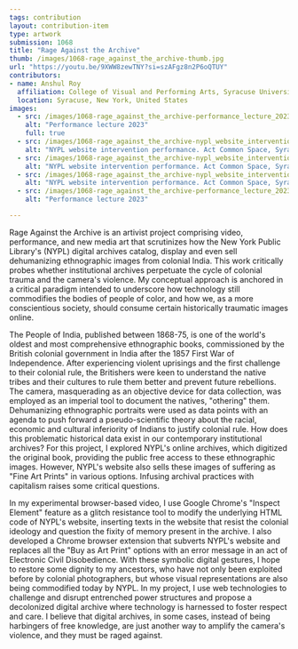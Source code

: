 ```yaml
---
tags: contribution
layout: contribution-item
type: artwork
submission: 1068
title: "Rage Against the Archive"
thumb: /images/1068-rage_against_the_archive-thumb.jpg
url: "https://youtu.be/9XWW8zewTNY?si=szAFgz8n2P6oQTUY"
contributors: 
- name: Anshul Roy
  affiliation: College of Visual and Performing Arts, Syracuse University
  location: Syracuse, New York, United States
images: 
  - src: /images/1068-rage_against_the_archive-performance_lecture_2023_su_zelikha_final.jpg
    alt: "Performance lecture 2023"
    full: true
  - src: /images/1068-rage_against_the_archive-nypl_website_intervention_performance_act_common_space_syracuse_28_april_2022-7.jpg
    alt: "NYPL website intervention performance. Act Common Space, Syracuse, 28 april, 2022"
  - src: /images/1068-rage_against_the_archive-nypl_website_intervention_performance_act_common_space_syracuse_28_april_2022-9.jpg
    alt: "NYPL website intervention performance. Act Common Space, Syracuse, 28 april, 2022"
  - src: /images/1068-rage_against_the_archive-nypl_website_intervention_performance_act_common_space_syracuse_28_april_2022.jpg
    alt: "NYPL website intervention performance. Act Common Space, Syracuse, 28 april, 2022"
  - src: /images/1068-rage_against_the_archive-performance_lecture_2023_su_zelikha_final-2.jpg
    alt: "Performance lecture 2023"

---
```


Rage Against the Archive is an artivist project comprising video,
performance, and new media art that scrutinizes how the New York Public
Library's (NYPL) digital archives catalog, display and even sell
dehumanizing ethnographic images from colonial India. This work
critically probes whether institutional archives perpetuate the cycle of
colonial trauma and the camera's violence. My conceptual approach is
anchored in a critical paradigm intended to underscore how technology
still commodifies the bodies of people of color, and how we, as a more
conscientious society, should consume certain historically traumatic
images online.

The People of India, published between 1868-75, is one of the world\'s
oldest and most comprehensive ethnographic books, commissioned by the
British colonial government in India after the 1857 First War of
Independence. After experiencing violent uprisings and the first
challenge to their colonial rule, the Britishers were keen to understand
the native tribes and their cultures to rule them better and prevent
future rebellions. The camera, masquerading as an objective device for
data collection, was employed as an imperial tool to document the
natives, "othering" them. Dehumanizing ethnographic portraits were used
as data points with an agenda to push forward a pseudo-scientific theory
about the racial, economic and cultural inferiority of Indians to
justify colonial rule. How does this problematic historical data exist
in our contemporary institutional archives? For this project, I explored
NYPL\'s online archives, which digitized the original book, providing
the public free access to these ethnographic images. However, NYPL's
website also sells these images of suffering as "Fine Art Prints" in
various options. Infusing archival practices with capitalism raises some
critical questions.

In my experimental browser-based video, I use Google Chrome\'s "Inspect
Element" feature as a glitch resistance tool to modify the underlying
HTML code of NYPL's website, inserting texts in the website that resist
the colonial ideology and question the fixity of memory present in the
archive. I also developed a Chrome browser extension that subverts
NYPL's website and replaces all the "Buy as Art Print" options with an
error message in an act of Electronic Civil Disobedience. With these
symbolic digital gestures, I hope to restore some dignity to my
ancestors, who have not only been exploited before by colonial
photographers, but whose visual representations are also being
commodified today by NYPL. In my project, I use web technologies to
challenge and disrupt entrenched power structures and propose a
decolonized digital archive where technology is harnessed to foster
respect and care. I believe that digital archives, in some cases,
instead of being harbingers of free knowledge, are just another way to
amplify the camera's violence, and they must be raged against.
